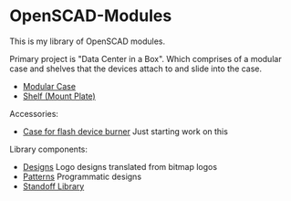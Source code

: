 # OpenSCAD-Modules

This is my library of OpenSCAD modules.

Primary project is "Data Center in a Box". Which comprises of a modular case and shelves that the devices attach to and slide into the case.

- [Modular Case](cluster-rack)
- [Shelf (Mount Plate)](pcb-mount-plate)

Accessories:

- [Case for flash device burner](belkin-usb-hub) Just starting work on this

Library components:

- [Designs](pcb-mount-plate) Logo designs translated from bitmap logos
- [Patterns](patterns) Programmatic designs
- [Standoff Library](standoffs) 
